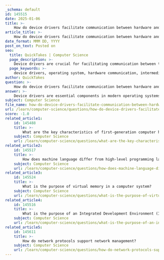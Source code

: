 ```yaml
---
_schema: default
id: 145515
date: 2025-01-06
title: >-
    How do device drivers facilitate communication between hardware and the operating system?
article_title: >-
    How do device drivers facilitate communication between hardware and the operating system?
date_format: MMM DD, YYYY
post_on_text: Posted on
seo:
  title: QuickTakes | Computer Science
  page_description: >-
    Device drivers are crucial for facilitating communication between the operating system and hardware devices by translating OS commands into hardware instructions, managing data exchange, handling errors, and supporting device functionalities.
  page_keywords: >-
    device drivers, operating system, hardware communication, intermediary, protocol establishment, data exchange, error handling, device-specific functionality, virtualization, hardware management
author: QuickTakes
question: >-
    How do device drivers facilitate communication between hardware and the operating system?
answer: >-
    Device drivers are essential components in modern operating systems, serving as intermediaries that facilitate communication between the operating system (OS) and hardware devices. Their primary role is to translate high-level commands from the OS into low-level instructions that specific hardware can understand, allowing for effective management and operation of various hardware components.\n\n### Key Functions of Device Drivers:\n\n1. **Intermediary Role**: Device drivers act as a bridge between the OS and hardware devices. They convert commands from the OS into a format that the hardware can interpret. This abstraction allows the OS to manage hardware without needing to understand the intricate details of each device's operation.\n\n2. **Protocol Establishment**: Device drivers establish the necessary protocols and mechanisms for communication. They define how data is sent and received between the OS and the hardware, ensuring that messages and requests are correctly formatted and transmitted.\n\n3. **Data Exchange**: Device drivers facilitate the exchange of data between the OS and hardware. For example, when a user prints a document, the OS sends a print command to the printer's device driver, which then translates this command into a format that the printer can process.\n\n4. **Error Handling**: Device drivers are responsible for managing errors that may occur during communication between the OS and hardware. They can report issues back to the OS, allowing for appropriate error handling and recovery.\n\n5. **Device-Specific Functionality**: Each hardware device requires a specific driver tailored to its unique features and capabilities. This ensures that the OS can fully utilize the hardware's potential, whether it's a graphics card, network adapter, or any other device.\n\n6. **Support for Virtualization**: Device drivers also play a role in virtualization, allowing multiple operating systems to share hardware resources effectively. They help manage how virtual machines interact with physical hardware.\n\n### Conclusion\n\nIn summary, device drivers are crucial for enabling seamless communication between the operating system and hardware devices. They ensure that data is exchanged correctly, manage device requests, handle errors, and support the unique functionalities of each hardware component. Without device drivers, users would face significant challenges in interacting with hardware, as the complexities of the underlying technology would be opaque and unmanageable.
subject: Computer Science
file_name: how-do-device-drivers-facilitate-communication-between-hardware-and-the-operating-system.md
url: /learn/computer-science/questions/how-do-device-drivers-facilitate-communication-between-hardware-and-the-operating-system
score: -1.0
related_article1:
    id: 145488
    title: >-
        What are the key characteristics of first-generation computer hardware using vacuum tubes?
    subject: Computer Science
    url: /learn/computer-science/questions/what-are-the-key-characteristics-of-firstgeneration-computer-hardware-using-vacuum-tubes
related_article2:
    id: 145517
    title: >-
        How does machine language differ from high-level programming languages in terms of abstraction and usability?
    subject: Computer Science
    url: /learn/computer-science/questions/how-does-machine-language-differ-from-highlevel-programming-languages-in-terms-of-abstraction-and-usability
related_article3:
    id: 145524
    title: >-
        What is the purpose of virtual memory in a computer system?
    subject: Computer Science
    url: /learn/computer-science/questions/what-is-the-purpose-of-virtual-memory-in-a-computer-system
related_article4:
    id: 145516
    title: >-
        What is the purpose of an Integrated Development Environment (IDE) in software development?
    subject: Computer Science
    url: /learn/computer-science/questions/what-is-the-purpose-of-an-integrated-development-environment-ide-in-software-development
related_article5:
    id: 145611
    title: >-
        How do network protocols support network management?
    subject: Computer Science
    url: /learn/computer-science/questions/how-do-network-protocols-support-network-management
---
```


&nbsp;